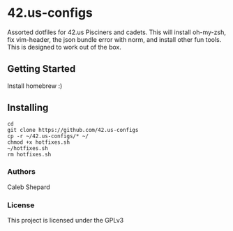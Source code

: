 # 42.us-configs
Assorted dotfiles for 42.us Pisciners and cadets. This will install oh-my-zsh, fix vim-header, the json bundle error with norm, and install other fun tools.
This is designed to work out of the box.

## Getting Started
Install homebrew :)

## Installing

```
cd
git clone https://github.com/42.us-configs
cp -r ~/42.us-configs/* ~/
chmod +x hotfixes.sh
~/hotfixes.sh
rm hotfixes.sh
```

### Authors
Caleb Shepard

### License
This project is licensed under the GPLv3
